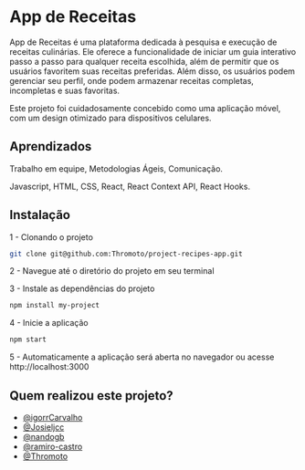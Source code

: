 
# App de Receitas

App de Receitas é uma plataforma dedicada à pesquisa e execução de receitas culinárias. Ele oferece a funcionalidade de iniciar um guia interativo passo a passo para qualquer receita escolhida, além de permitir que os usuários favoritem suas receitas preferidas. Além disso, os usuários podem gerenciar seu perfil, onde podem armazenar receitas completas, incompletas e suas favoritas.

Este projeto foi cuidadosamente concebido como uma aplicação móvel, com um design otimizado para dispositivos celulares.



## Aprendizados

Trabalho em equipe, Metodologias Ágeis, Comunicação.

Javascript, HTML, CSS, React, React Context API, React Hooks.


## Instalação

1 - Clonando o projeto
```bash
git clone git@github.com:Thromoto/project-recipes-app.git
```
2 - Navegue até o diretório do projeto em seu terminal

3 - Instale as dependências do projeto
```bash
npm install my-project
```
4 - Inicie a aplicação
```bash
npm start
```
5 - Automaticamente a aplicação será aberta no navegador ou acesse http://localhost:3000


## Quem realizou este projeto?

- [@igorrCarvalho](https://github.com/igorrCarvalho)
- [@Josieljcc](https://github.com/Josieljcc)
- [@nandogb](https://github.com/nandogb)
- [@ramiro-castro](https://github.com/ramiro-castro)
- [@Thromoto](https://github.com/Thromoto)
